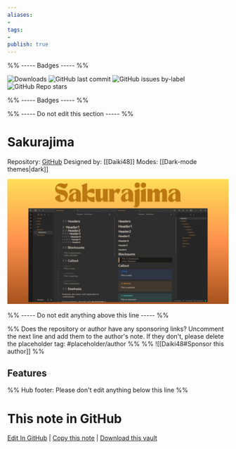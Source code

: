 ```yaml
---
aliases:
- 
tags: 
- 
publish: true
---
```


%% ----- Badges ----- %%

![Downloads](https://img.shields.io/badge/downloads-723-573E7A?style=for-the-badge&logo=)
![GitHub last commit](https://img.shields.io/github/last-commit/Daiki48/sakurajima.obsidian?color=573E7A&label=last%20update&logo=github&style=for-the-badge)
![GitHub issues by-label](https://img.shields.io/github/issues/Daiki48/sakurajima.obsidian/help%20wanted?color=573E7A&logo=github&style=for-the-badge) 
![GitHub Repo stars](https://img.shields.io/github/stars/Daiki48/sakurajima.obsidian?color=573E7A&logo=github&style=for-the-badge)

%% ----- Badges ----- %%

%% ----- Do not edit this section ----- %%

# Sakurajima

Repository: [GitHub](https://github.com/Daiki48/sakurajima.obsidian)
Designed by: [[Daiki48]]
Modes: [[Dark-mode themes|dark]]



![screenshot](https://github.com/Daiki48/sakurajima.obsidian/raw/HEAD/screenshots/cover.png)

%% ----- Do not edit anything above this line ----- %% 

%% Does the repository or author have any sponsoring links? Uncomment the next line and add them to the author's note. If they don't, please delete the placeholder tag: #placeholder/author %%
%% ![[Daiki48#Sponsor this author]] %%


## Features



%% Hub footer: Please don't edit anything below this line %%

# This note in GitHub

<span class="git-footer">[Edit In GitHub](https://github.dev/obsidian-community/obsidian-hub/blob/main/02%20-%20Community%20Expansions/02.05%20All%20Community%20Expansions/Themes/Sakurajima.md "git-hub-edit-note") | [Copy this note](https://raw.githubusercontent.com/obsidian-community/obsidian-hub/main/02%20-%20Community%20Expansions/02.05%20All%20Community%20Expansions/Themes/Sakurajima.md "git-hub-copy-note") | [Download this vault](https://github.com/obsidian-community/obsidian-hub/archive/refs/heads/main.zip "git-hub-download-vault") </span>
